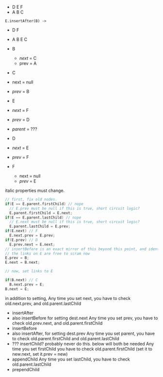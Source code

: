 * D E F
* A B C

`E.insertAfter(B) ->`

* D F
* A B E C

* B
  * _next_ = C
  * prev = A

* C
 * next = null
 * _prev_ = B

* E
 * _next_ = F
 * _prev_ = D
 * _parent_ = ???

* D
 * _next_ = E
 * _prev_ = F

* F
  * next = null
  * _prev_ = E

italic properties must change.

```D
// first, fix old nodes.
if(E == E.parent.firstChild) // nope
  // E.prev must be null if this is true, short circuit logic?
  E.parent.firstChild = E.next;
if(E == E.parent.lastChild) // nope
  // E.next must be null if this is true, short circuit logic?
  E.parent.lastChild = E.prev;
if(E.next) // F
  E.next.prev = E.prev;
if(E.prev) // D
  E.prev.next = E.next;
// insertBefore is an exact mirror of this beyond this point, and identical before.
// the links on E are free to scram now
E.prev = B;
E.next = B.next;

// now, set links to E

if(B.next) // C
  B.next.prev = E;
B.next = E;
```

in addition to setting, 
Any time you set next, you have to check old.next.prev, and old.parent.lastChild
- insertAfter
- also insertBefore for setting dest.next
Any time you set prev, you have to check old.prev.next, and old.parent.firstChild
- insertBefore
- also insertAfter, for setting dest.prev
Any time you set parent, you have to check old.parent.firstChild and old.parent.lastChild
- ??? insertChild? probably never do this. below will both be needed
Any time you set firstChild you have to check old.parent.firstChild (set it to new.next, set it.prev = new)
- appendChild
Any time you set lastChild, you have to check old.parent.lastChild
- prependChild
